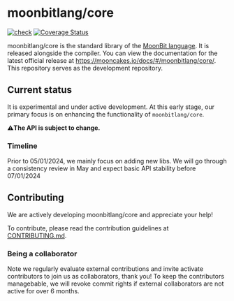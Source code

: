 # moonbitlang/core

[![check](https://github.com/moonbitlang/core/actions/workflows/check.yml/badge.svg)](https://github.com/moonbitlang/core/actions/workflows/check.yml) [![Coverage Status](https://coveralls.io/repos/github/moonbitlang/core/badge.svg?branch=HEAD)](https://coveralls.io/github/moonbitlang/core?branch=HEAD)

moonbitlang/core is the standard library of the [MoonBit language](https://www.moonbitlang.com/). It is released alongside the compiler. You can view the documentation for the latest official release at <https://mooncakes.io/docs/#/moonbitlang/core/>. This repository serves as the development repository.

## Current status

It is experimental and under active development. At this early stage, our primary focus is on enhancing the functionality of `moonbitlang/core`.

⚠️**The API is subject to change.** 

### Timeline

Prior to 05/01/2024, we mainly focus on adding new libs. We will go through a consistency review in May and expect basic API 
stability before 07/01/2024

## Contributing

We are actively developing moonbitlang/core and appreciate your help!

To contribute, please read the contribution guidelines at [CONTRIBUTING.md](./CONTRIBUTING.md).

### Being a collaborator

Note we regularly evaluate external contributions and invite activate contributors to join us as collaborators, thank you!
To keep the contributors managebable, we will revoke commit rights if external collaborators are not active for over 6 months.
